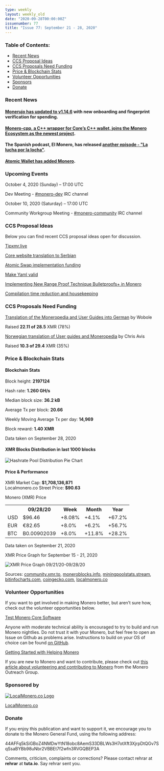 ```yaml
---
type: weekly
layout: weekly_old
date: "2020-09-28T00:00:00Z"
issuenumber: 77
title: "Issue 77: September 21 - 28, 2020"
---
```


<h3>Table of Contents:</h3>
<ul class="contents">
    <li><a href="#news">Recent News</a></li>
    <li><a href="#ideas">CCS Proposal Ideas</a></li>
    <li><a href="#proposals">CCS Proposals Need Funding</a></li>
    <li><a href="#stats">Price & Blockchain Stats</a></li>
    <li><a href="#volunteer">Volunteer Opportunities</a></li>
    <li><a href="#sponsor">Sponsors</a></li>
    <li><a href="#donate">Donate</a></li>
</ul>

<h3 id="news">Recent News</h3>

<div class="newsbyte">
    <h4><a href="https://www.reddit.com/r/Monerujo/comments/ixuj76/update_monerujo_v1146_upgrading_to_monero_v01603/" target="_blank">Monerujo has updated to v1.14.6</a>  with new onboarding and fingerprint verification for spending.</h4>
</div>

<div class="newsbyte">
    <h4><a href="https://github.com/monero-ecosystem/monero-cpp" target="_blank">Monero-cpp, a C++ wrapper for Core’s C++ wallet, joins the Monero Ecosystem as the newest project</a>.</h4>
</div>

<div class="newsbyte">
    <h4>The Spanish podcast, El Monero, has released <a href="https://anchor.fm/elmonero/episodes/6-La-Lucha-por-la-Locha-ek7d17" target="_blank">another episode - "La lucha por la locha"</a>.</h4>
</div>

<div class="newsbyte">
    <h4><a href="https://twitter.com/AtomicWallet/status/1309177692638646272" target="_blank">Atomic Wallet has added Monero</a>.</h4>
</div>


<h3 id="events">Upcoming Events</h3>

<div class="event">
    <p class="date" markdown="1">October 4, 2020 (Sunday) – 17:00 UTC</p>
    <p markdown="1">Dev Meeting - <a href="irc://chat.freenode.net/#monero-dev" target="_blank">#monero-dev</a> IRC channel</p>
</div>

<div class="event">
    <p class="date" markdown="1">October 10, 2020 (Saturday) – 17:00 UTC</p>
    <p markdown="1">Community Workgroup Meeting - <a href="irc://chat.freenode.net/#monero-community" target="_blank">#monero-community</a> IRC channel</p>
</div>

<h3 id="ideas">CCS Proposal Ideas</h3>

<p>Below you can find recent CCS proposal ideas open for discussion.</p>

<div class="proposal">
<p><a href="https://repo.getmonero.org/monero-project/ccs-proposals/-/merge_requests/173" target="_blank">Tipxmr.live</a></p>
</div>

<div class="proposal">
<p><a href="https://repo.getmonero.org/monero-project/ccs-proposals/-/merge_requests/172" target="_blank">Core website translation to Serbian</a></p>
</div>

<div class="proposal">
<p><a href="https://repo.getmonero.org/monero-project/ccs-proposals/-/merge_requests/168" target="_blank">Atomic Swap implementation funding</a></p>
</div>

<div class="proposal">
<p><a href="https://repo.getmonero.org/monero-project/ccs-proposals/-/merge_requests/166" target="_blank">Make Yaml valid</a></p>
</div>

<div class="proposal">
<p><a href="https://repo.getmonero.org/monero-project/ccs-proposals/-/merge_requests/156" target="_blank">Implementing New Range Proof Technique Bulletproofs+ in Monero</a></p>
</div>

<div class="proposal">
<p><a href="https://repo.getmonero.org/monero-project/ccs-proposals/-/merge_requests/138" target="_blank">Compilation time reduction and housekeeping</a></p>
</div>

<h3 id="proposals">CCS Proposals Need Funding</h3>

<div class="proposal">
    <p><a href="https://ccs.getmonero.org/proposals/Translation-getmonero-german.html" target="_blank">Translation of the Moneropedia and User Guides into German</a> by Wobole</p>
    <p>Raised <b>22.11 of 28.5</b> XMR (78%)</p>
</div>

<div class="proposal">
    <p><a href="https://ccs.getmonero.org/proposals/avis-moneropedia-userguides.html" target="_blank">Norwegian translation of User guides and Moneropedia</a> by Chris Avis</p>
    <p>Raised <b>10.3 of 29.4</b> XMR (35%)</p>
</div>

<h3 id="stats">Price & Blockchain Stats</h3>

<h4 class="stat">Blockchain Stats</h4>

<div class="bcstats">
    <p>Block height: <b>2197124</b></p>
    <p>Hash rate: <b>1.260 GH/s</b></p>
    <p>Median block size: <b>36.2 kB</b></p>
    <p>Average Tx per block: <b>20.66</b></p>
    <p>Weekly Moving Average Tx per day: <b>14,969</b></p>
    <p>Block reward: <b>1.40 XMR</b></p>
</div>
<p class="note">Data taken on September 28, 2020</p>

<h4 class="stat">XMR Blocks Distribution in last 1000 blocks</h4>
<p><img src="/img/hashrate-pool-distribution-0928.png" alt="Hashrate Pool Distribution Pie Chart"/></p>

<h4 class="stat">Price & Performance</h4>

<div class="price-intro">XMR Market Cap: <b>$1,708,136,871</b><br>Localmonero.co Street Price: <b>$90.63</b></div>

<p class="table-title">Monero (XMR) Price</p>
<table class="price-table">
  <tr class="row1">
    <th></th>
    <th>09/28/20</th>
    <th>Week</th>
    <th>Month</th>
    <th>Year</th>
  </tr>
  <tr>
    <td data-th="XMR to">USD</td>
    <td data-th="09/28/20">$96.46</td>
    <td data-th="Week" class="green">+8.08%</td>
    <td data-th="Month" class="green">+4.1%</td>
    <td data-th="Year" class="green">+67.2%</td>
  </tr>
  <tr class="row3">
    <td data-th="XMR to">EUR</td>
    <td data-th="09/28/20">€82.65</td>
    <td data-th="Week" class="green">+8.0%</td>
    <td data-th="Month" class="green">+6.2%</td>
    <td data-th="Year" class="green">+56.7%</td>
  </tr>
  <tr>
    <td data-th="XMR to">BTC</td>
    <td data-th="09/28/20">B0.00902039</td>
    <td data-th="Week" class="green">+8.0%</td>
    <td data-th="Month" class="green">+11.8%</td>
    <td data-th="Year" class="green">+28.2%</td>
  </tr>
</table>
<p class="note">Data taken on September 21, 2020</p>

<p class="table-title">XMR Price Graph for September 15 - 21, 2020</p>

![XMR Price Graph 09/21/20-09/28/20](/img/weekly-chart-0928.png "XMR Price Graph 09/21/20-09/28/20") 

Sources: <a href="https://community.xmr.to/explorer/mainnet/" target="_blank">community.xmr.to</a>, <a href="https://moneroblocks.info/stats/transaction-stats" target="_blank">moneroblocks.info</a>, <a href="https://miningpoolstats.stream/monero" target="_blank">miningpoolstats.stream</a>, <a href="https://bitinfocharts.com/monero/" target="_blank">bitinfocharts.com</a>, <a href="https://www.coingecko.com/" target="_blank">coingecko.com</a>, <a href="https://localmonero.co/" target="_blank">localmonero.co</a>

<h3 id="volunteer">Volunteer Opportunities</h3>

<p>If you want to get involved in making Monero better, but aren’t sure how, check out the volunteer opportunities below.</p>

<div class="newsbyte">
    <p class="date"><a href="https://github.com/monero-project/monero" target="_blank">Test Monero Core Software</a></p>
    <p>Anyone with moderate technical ability is encouraged to try to build and run Monero nightlies. Do not trust it with your Monero, but feel free to open an Issue on Github as problems arise. Instructions to build on your OS of choice can be found <a href="https://github.com/monero-project/monero#compiling-monero-from-source" target="_blank">on GitHub</a>. </p>
</div>

<div class="newsbyte">
    <p class="date"><a href="https://github.com/monero-project/monero" target="_blank">Getting Started with Helping Monero</a></p>
    <p>If you are new to Monero and want to contribute, please check out <a href="https://www.monerooutreach.org/stories/getting-started-helping-monero.php" target="_blank">this article about volunteering and contributing to Monero</a> from the Monero Outreach Group. </p>
</div>

<h3 id="sponsor">Sponsored by</h3>

<p><a href="https://localmonero.co/" target="_blank"><img src="/img/localmonero-logo.png" alt="LocalMonero.co Logo" class="localmonero"></a></p>

<p class="text-center"><a href="https://localmonero.co/" target="_blank">LocalMonero.co</a></p>

<h3 id="donate">Donate</h3>

<p markdown="1">If you enjoy this publication and want to support it, we encourage you to donate to the Monero General Fund, using the following address:</p>

<p class="address" markdown="1">44AFFq5kSiGBoZ4NMDwYtN18obc8AemS33DBLWs3H7otXft3XjrpDtQGv7SqSsaBYBb98uNbr2VBBEt7f2wfn3RVGQBEP3A</p>

<!--p><a href="monero:44AFFq5kSiGBoZ4NMDwYtN18obc8AemS33DBLWs3H7otXft3XjrpDtQGv7SqSsaBYBb98uNbr2VBBEt7f2wfn3RVGQBEP3A" class="qr"><img src="/img/donate-monero.png"></a></p-->

Comments, criticism, complaints or corrections? Please contact rehrar at **rehrar** at **tuta.io**. Say rehrar sent you.